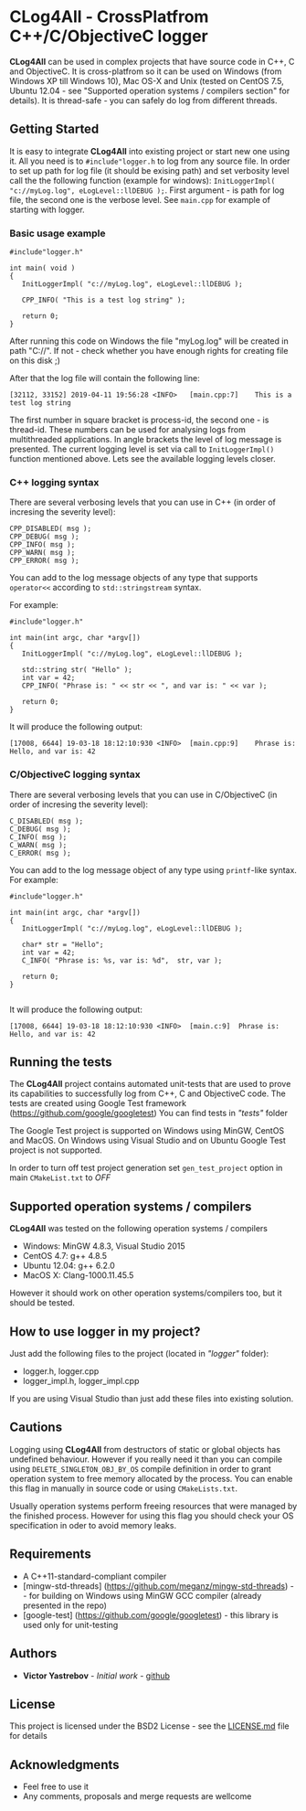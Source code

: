 # CLog4All - CrossPlatfrom C++/C/ObjectiveC logger

**CLog4All** can be used in complex projects that have source code in C++, C and ObjectiveC.
It is cross-platfrom so it can be used on Windows (from Windows XP till Windows 10), Mac OS-X and Unix (tested on CentOS 7.5, Ubuntu 12.04 - see "Supported operation systems / compilers section" for details). It is thread-safe - you can safely do log from different threads.

## Getting Started
It is easy to integrate **CLog4All** into existing project or start new one using it. All you need is to ```#include"logger.h``` to log from any source file. In order to set up path for log file (it should be exising path) and set verbosity level call the the following function (example for windows): ```InitLoggerImpl( "c://myLog.log", eLogLevel::llDEBUG );```. First argument - is path for log file, the second one is the verbose level.
See ```main.cpp``` for example of starting with logger.

### Basic usage example

```
#include"logger.h"

int main( void )
{
   InitLoggerImpl( "c://myLog.log", eLogLevel::llDEBUG );

   CPP_INFO( "This is a test log string" );

   return 0;
}
```

After running this code on Windows the file "myLog.log" will be created in path "C://". If not - check whether you have enough rights for creating file on this disk ;)

After that the log file will contain the following line:

```
[32112, 33152] 2019-04-11 19:56:28 <INFO>	[main.cpp:7]	This is a test log string
```
 
The first number in square bracket is process-id, the second one - is thread-id. These numbers can be used for analysing logs from multithreaded applications.
In angle brackets the level of log message is presented. The current logging level is set via call to ```InitLoggerImpl()``` function mentioned above. Lets see the available logging levels closer.

### C++ logging syntax

There are several verbosing levels that you can use in C++ (in order of incresing the severity level):

```
CPP_DISABLED( msg );
CPP_DEBUG( msg );
CPP_INFO( msg );
CPP_WARN( msg );
CPP_ERROR( msg );
```

You can add to the log message objects of any type that supports ```operator<<``` according to ```std::stringstream```  syntax.

For example:
```
#include"logger.h"

int main(int argc, char *argv[])
{
   InitLoggerImpl( "c://myLog.log", eLogLevel::llDEBUG );

   std::string str( "Hello" );
   int var = 42;
   CPP_INFO( "Phrase is: " << str << ", and var is: " << var );

   return 0;
}
```
 It will produce the following output:
```
[17008, 6644] 19-03-18 18:12:10:930 <INFO>	[main.cpp:9]	Phrase is: Hello, and var is: 42
```
 
 ### C/ObjectiveC logging syntax
 
 There are several verbosing levels that you can use in C/ObjectiveC (in order of incresing the severity level):

```
C_DISABLED( msg );
C_DEBUG( msg );
C_INFO( msg );
C_WARN( msg );
C_ERROR( msg );
```
 
 You can add to the log message object of any type using ```printf```-like syntax.
 For example:
```
#include"logger.h"

int main(int argc, char *argv[])
{
   InitLoggerImpl( "c://myLog.log", eLogLevel::llDEBUG );

   char* str = "Hello";
   int var = 42;
   C_INFO( "Phrase is: %s, var is: %d",  str, var );

   return 0;
}
 
 ```
 It will produce the following output:
```
[17008, 6644] 19-03-18 18:12:10:930 <INFO>	[main.c:9]	Phrase is: Hello, and var is: 42
```
 
## Running the tests

The **CLog4All** project contains automated unit-tests that are used to prove its capabilities to successfully log from C++, C and ObjectiveC code.
The tests are created using Google Test framework (https://github.com/google/googletest)
You can find tests in *"tests"* folder

The Google Test project is supported on Windows using MinGW, CentOS and MacOS.
On Windows using Visual Studio and on Ubuntu Google Test project is not supported.

In order to turn off test project generation set ```gen_test_project``` option in main ```CMakeList.txt``` to *OFF*

## Supported operation systems / compilers
**CLog4All** was tested on the following operation systems / compilers
* Windows: MinGW 4.8.3, Visual Studio 2015
* CentOS 4.7: g++ 4.8.5
* Ubuntu 12.04: g++ 6.2.0
* MacOS X: Clang-1000.11.45.5

However it should work on other operation systems/compilers too, but it should be tested.

## How to use logger in my project?
Just add the following files to the project (located in *"logger"* folder):
* logger.h, logger.cpp
* logger_impl.h, logger_impl.cpp

If you are using Visual Studio than just add these files into existing solution.

## Cautions

Logging using **CLog4All** from destructors of static or global objects has undefined behaviour.
However if you really need it than you can compile using ```DELETE_SINGLETON_OBJ_BY_OS``` compile definition in order to grant operation system to free memory allocated by the process. You can enable this flag in manually in source code or using ```CMakeLists.txt```.

Usually operation systems perform freeing resources that were managed by the finished process. However for using this flag you should check your OS specification in oder to avoid memory leaks.

## Requirements

* A C++11-standard-compliant compiler
* [mingw-std-threads] (https://github.com/meganz/mingw-std-threads) -- for building on Windows using MinGW GCC compiler (already presented in the repo)
* [google-test] (https://github.com/google/googletest) - this library is used only for unit-testing

## Authors

* **Victor Yastrebov** - *Initial work* - [github](https://github.com/victor.yastrebov)

## License

This project is licensed under the BSD2 License - see the [LICENSE.md](LICENSE.md) file for details

## Acknowledgments

* Feel free to use it
* Any comments, proposals and merge requests are wellcome
